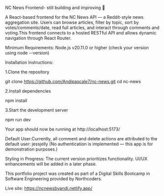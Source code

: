 NC News Frontend- still building and improving 🚧



A React-based frontend for the NC News API — a Reddit-style news aggregation site. Users can browse articles, filter by topic, sort by votes/comments/date, read full articles, and interact through comments and voting.This frontend connects to a hosted RESTful API and allows dynamic navigation through React Router.



Minimum Requirements:
Node.js v20.11.0 or higher
(check your version using node --version)

Installation Instructions:

1.Clone the repository

git clone https://github.com/Andipascale7/nc-news.git
cd nc-news

2.Install dependencies

npm install

3.Start the development server

npm run dev

Your app should now be running at http://localhost:5173/


Default User:Currently, all comment and delete actions are attributed to the default user:
jessjelly
(No authentication is implemented — this app is for demonstration purposes.)

Styling in Progress: The current version prioritizes functionality. UI/UX enhancements will be added in a later phase.

This portfolio project was created as part of a Digital Skills Bootcamp in Software Engineering provided by Northcoders.


Live site:
https://ncnewsbyandi.netlify.app/
